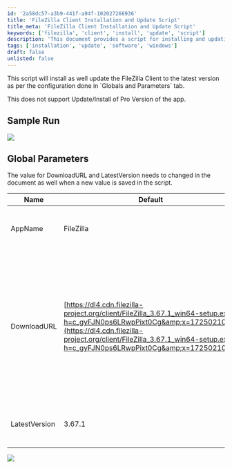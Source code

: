 ```yaml
---
id: '2a58dc57-a3b9-441f-a94f-102027266936'
title: 'FileZilla Client Installation and Update Script'
title_meta: 'FileZilla Client Installation and Update Script'
keywords: ['filezilla', 'client', 'install', 'update', 'script']
description: 'This document provides a script for installing and updating the FileZilla Client to the latest version based on the configurations set in the Globals and Parameters tab. It outlines the necessary parameters and provides a sample run for reference.'
tags: ['installation', 'update', 'software', 'windows']
draft: false
unlisted: false
---
```

<div class='text-section scrollable'>
This script will install as well update the FileZilla Client to the latest version as per the configuration done in `Globals and Parameters` tab.

This does not support Update/Install of Pro Version of the app. 

</div>

## Sample Run 

<div class='text-section scrollable'>
<img src="5078775/docs/16947890/images/25986491" style="display: inline-block;"><br>
</div>

## Global Parameters 

<div class='text-section scrollable'>
The value for DownloadURL and LatestVersion needs to changed in the document as well when a new value is saved in the script.

| Name          | Default                                                                                                                                                         | Description                                         |
|---------------|-----------------------------------------------------------------------------------------------------------------------------------------------------------------|-----------------------------------------------------|
| AppName       | FileZilla                                                                                                                                                      | Name of the Application to be installed              |
| DownloadURL   | [https://dl4.cdn.filezilla-project.org/client/FileZilla_3.67.1_win64-setup.exe?h=c_gyFJN0ps6LRwpPixt0Cg&amp;x=1725021044](https://dl4.cdn.filezilla-project.org/client/FileZilla_3.67.1_win64-setup.exe?h=c_gyFJN0ps6LRwpPixt0Cg&amp;x=1725021044) | Download URL of the application. This URL can be updated if FileZilla releases a new stable version of the application. This URL will download version - 3.67.1 |
| LatestVersion  | 3.67.1                                                                                                                                                         | The version URL is going to download and install     |

<div>
<img src="5078775/docs/16947890/images/25986489" style="display: inline-block;"><br>
</div>
</div>







